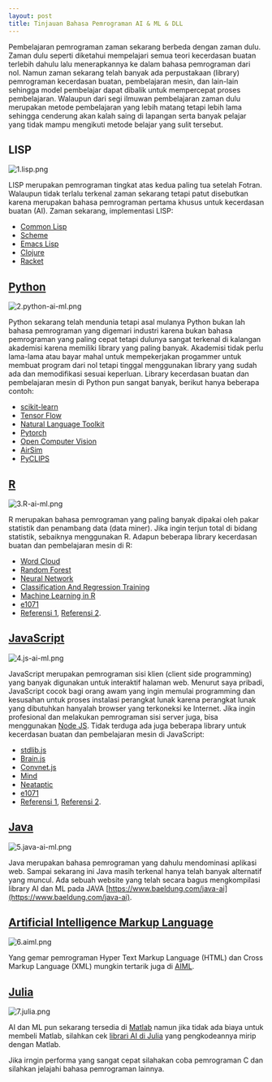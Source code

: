 ```yaml
---
layout: post
title: Tinjauan Bahasa Pemrograman AI & ML & DLL
---
```

Pembelajaran pemrograman zaman sekarang berbeda dengan zaman dulu. Zaman dulu seperti diketahui mempelajari semua teori kecerdasan buatan terlebih dahulu lalu menerapkannya ke dalam bahasa pemrograman dari nol. Namun zaman sekarang telah banyak ada perpustakaan (library) pemrograman kecerdasan buatan, pembelajaran mesin, dan lain-lain sehingga model pembelajar dapat dibalik untuk mempercepat proses pembelajaran. Walaupun dari segi ilmuwan pembelajaran zaman dulu merupakan metode pembelajaran yang lebih matang tetapi lebih lama sehingga cenderung akan kalah saing di lapangan serta banyak pelajar yang tidak mampu mengikuti metode belajar yang sulit tersebut.

## LISP

![1.lisp.png](https://images.hive.blog/DQmNaktHfdLADt9s33qxjNnPkxPoUvKHHrN7DzEowUQisem/1.lisp.png)

LISP merupakan pemrograman tingkat atas kedua paling tua setelah Fotran. Walaupun tidak terlalu terkenal zaman sekarang tetapi patut disebutkan karena merupakan bahasa pemrograman pertama khusus untuk kecerdasan buatan (AI). Zaman sekarang, implementasi LISP:

*   [Common Lisp](http://common-lisp.net/)
*   [Scheme](http://www.scheme-reports.org/)
*   [Emacs Lisp](http://www.gnu.org/software/emacs)
*   [Clojure](https://clojure.org/)
*   [Racket](https://racket-lang.org/)





## [Python](https://www.python.org/)

![2.python-ai-ml.png](https://images.hive.blog/DQmQ3xynTgREXNJgzP4keUvCTF7aiKhBFBGJnkXoon9rmxJ/2.python-ai-ml.png)

Python sekarang telah mendunia tetapi asal mulanya Python bukan lah bahasa pemrograman yang digemari industri karena bukan bahasa pemrograman yang paling cepat tetapi dulunya sangat terkenal di kalangan akademisi karena memiliki library yang paling banyak. Akademisi tidak perlu lama-lama atau bayar mahal untuk mempekerjakan progammer untuk membuat program dari nol tetapi tinggal menggunakan library yang sudah ada dan memodifikasi sesuai keperluan. Library kecerdasan buatan dan pembelajaran mesin di Python pun sangat banyak, berikut hanya beberapa contoh:

*   [scikit-learn](https://scikit-learn.org/stable/)
*   [Tensor Flow](https://www.tensorflow.org/)
*   [Natural Language Toolkit](https://www.nltk.org/)
*   [Pytorch](https://pytorch.org/)
*   [Open Computer Vision](https://opencv.org/)
*   [AirSim](https://microsoft.github.io/AirSim/)
*   [PyCLIPS](http://pyclips.sourceforge.net/web/)





## [R](https://www.r-project.org/)

![3.R-ai-ml.png](https://images.hive.blog/DQmUF6NRmivCJy1Mrwh3oZ5QYRZSxjKoL1nSCUbzqk3Tgup/3.R-ai-ml.png)

R merupakan bahasa pemrograman yang paling banyak dipakai oleh pakar statistik dan penambang data (data miner). Jika ingin terjun total di bidang statistik, sebaiknya menggunakan R. Adapun beberapa library kecerdasan buatan dan pembelajaran mesin di R:

*   [Word Cloud](https://www.rdocumentation.org/packages/wordcloud/versions/2.6)
*   [Random Forest](https://www.rdocumentation.org/packages/randomForest/versions/4.6-14/topics/randomForest)
*   [Neural Network](https://www.rdocumentation.org/packages/nnet/versions/7.3-12/topics/nnet)
*   [Classification And Regression Training](http://topepo.github.io/caret/index.html)
*   [Machine Learning in R](https://mlr3.mlr-org.com/)
*   [e1071](https://cran.r-project.org/web/packages/e1071/index.html)
*   [Referensi 1](https://www.r-bloggers.com/2016/06/what-are-the-best-machine-learning-packages-in-r/), [Referensi 2](https://www.ubuntupit.com/best-r-machine-learning-packages/).





## [JavaScript](http://www.ecma-international.org/publications-and-standards/standards/ecma-262/)

![4.js-ai-ml.png](https://images.hive.blog/DQmVuLs2QgvRe2q7gwgym67qqDzvNjZNvEJPAkMSH2wFUU2/4.js-ai-ml.png)

JavaScript merupakan pemrograman sisi klien (client side programming) yang banyak digunakan untuk interaktif halaman web. Menurut saya pribadi, JavaScript cocok bagi orang awam yang ingin memulai programming dan kesusahan untuk proses instalasi perangkat lunak karena perangkat lunak yang dibutuhkan hanyalah browser yang terkoneksi ke Internet. Jika ingin profesional dan melakukan pemrograman sisi server juga, bisa menggunakan [Node JS](https://nodejs.org/en/). Tidak terduga ada juga beberapa library untuk kecerdasan buatan dan pembelajaran mesin di JavaScript:

*   [stdlib.js](https://stdlib.io/)
*   [Brain.js](https://brain.js.org/)
*   [Convnet.js](https://cs.stanford.edu/people/karpathy/convnetjs/)
*   [Mind](http://stevenmiller888.github.io/mindjs.net/)
*   [Neataptic](https://github.com/wagenaartje/neataptic)
*   [e1071](https://cran.r-project.org/web/packages/e1071/index.html)
*   [Referensi 1](https://www.r-bloggers.com/2016/06/what-are-the-best-machine-learning-packages-in-r/), [Referensi 2](https://www.ubuntupit.com/best-r-machine-learning-packages/).





## [Java](https://www.oracle.com/java/)

![5.java-ai-ml.png](https://images.hive.blog/DQmVqkrV9yLDW3c4g7qddtwomhbDjjVUVVb7oTnJKLDXi6o/5.java-ai-ml.png)

Java merupakan bahasa pemrograman yang dahulu mendominasi aplikasi web. Sampai sekarang ini Java masih terkenal hanya telah banyak alternatif yang muncul. Ada sebuah website yang telah secara bagus mengkompilasi library AI dan ML pada JAVA [https://www.baeldung.com/java-ai](https://www.baeldung.com/java-ai).



## [Artificial Intelligence Markup Language](http://www.aiml.foundation/doc.html)

![6.aiml.png](https://images.hive.blog/DQmXbR5Cjj4ssyxCLuDCTBhTKWLBcDaJ2Gr2aHndnjmo8fc/6.aiml.png)

Yang gemar pemrograman Hyper Text Markup Language (HTML) dan Cross Markup Language (XML) mungkin tertarik juga di [AIML](http://www.aiml.foundation/doc.html).



## [Julia](https://julialang.org/)

![7.julia.png](https://images.hive.blog/DQmNm9VCBsqtsMsoEDMStDtN79JrfaNwLhLHqZUFGBfyic6/7.julia.png)

AI dan ML pun sekarang tersedia di [Matlab](https://www.mathworks.com/campaigns/offers/next/ai-with-matlab.html) namun jika tidak ada biaya untuk membeli Matlab, silahkan cek [librari AI di Julia](https://juliapackages.com/c/ai) yang pengkodeannya mirip dengan Matlab.



Jika irngin performa yang sangat cepat silahakan coba pemrograman C dan silahkan jelajahi bahasa pemrograman lainnya.